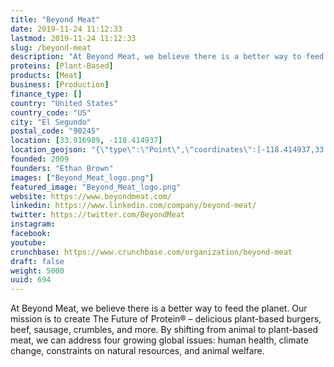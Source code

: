 ```yaml
---
title: "Beyond Meat"
date: 2019-11-24 11:12:33
lastmod: 2019-11-24 11:12:33
slug: /beyond-meat
description: "At Beyond Meat, we believe there is a better way to feed the planet. Our mission is to create The Future of Protein® – delicious plant-based burgers, beef, sausage, crumbles, and more. By shifting from animal to plant-based meat, we can address four growing global issues: human health, climate change, constraints on natural resources, and animal welfare."
proteins: [Plant-Based]
products: [Meat]
business: [Production]
finance_type: []
country: "United States"
country_code: "US"
city: "El Segundo"
postal_code: "90245"
location: [33.916989, -118.414937]
location_geojson: "{\"type\":\"Point\",\"coordinates\":[-118.414937,33.916989]}"
founded: 2009
founders: "Ethan Brown"
images: ["Beyond_Meat_logo.png"]
featured_image: "Beyond_Meat_logo.png"
website: https://www.beyondmeat.com/
linkedin: https://www.linkedin.com/company/beyond-meat/
twitter: https://twitter.com/BeyondMeat
instagram: 
facebook: 
youtube: 
crunchbase: https://www.crunchbase.com/organization/beyond-meat
draft: false
weight: 5000
uuid: 694
---
```

At Beyond Meat, we believe there is a better way to feed the planet. Our mission is to create The Future of Protein® – delicious plant-based burgers, beef, sausage, crumbles, and more. By shifting from animal to plant-based meat, we can address four growing global issues: human health, climate change, constraints on natural resources, and animal welfare.

